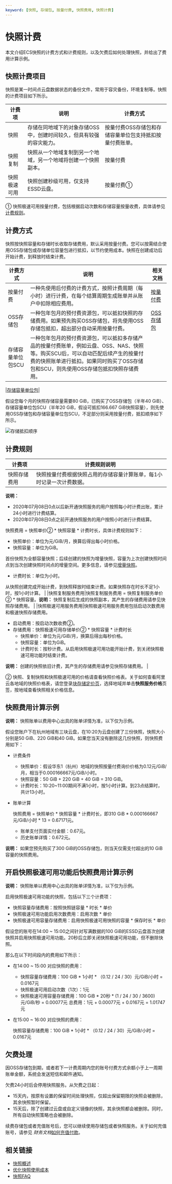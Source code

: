 ```yaml
---
keyword: [快照, 存储包, 按量付费, 快照费用, 快照计费]
---
```


# 快照计费

本文介绍ECS快照的计费方式和计费规则，以及欠费后如何处理快照，并给出了费用计算示例。

## 快照计费项目

快照是某一时间点云盘数据状态的备份文件，常用于容灾备份，环境复制等。快照的计费项目如下所示。

|计费项|说明|计费方式|
|---|--|----|
|快照|存储在同地域下的对象存储OSS中，创建时间较久，但具有较强的容灾能力。|按量付费OSS存储包和存储容量单位包支持抵扣按量付费账单。 |
|快照复制|快照从一个地域复制到另一个地域，另一个地域将创建一个快照副本。|按量付费|
|快照极速可用|快照创建秒级可用，仅支持ESSD云盘。|按量付费①|

① 快照极速可用按量付费，包括根据启动次数和存储容量按量收费，具体请参见[计费规则](#section_ah7_xox_o55)。

## 计费方式

快照按快照容量和存储时长收取存储费用，默认采用按量付费。您可以按需结合使用OSS存储包或存储单位容量包进行抵扣，以节约使用成本。快照在创建成功后开始计费，到释放时结束计费。

|计费方式|说明|相关文档|
|----|--|----|
|按量付费|一种先使用后付费的计费方式，按照计费周期（每小时）进行计费，在每个结算周期生成账单并从账户中扣除相应费用。|[按量付费](/cn.zh-CN/产品定价/计费方式/按量付费.md)|
|OSS存储包|一种包年包月的预付费资源包，可以抵扣快照的存储费用。如果预先购买OSS存储包，将先使用OSS存储包抵扣，超出部分自动采用按量付费。|[OSS存储包](/cn.zh-CN/计量计费/计费方式/包年包月（资源包）/资源包介绍.md)|
|存储容量单位包SCU|一种包年包月的预付费资源包，可以抵扣多存储产品的按量付费账单，例如云盘、OSS、NAS、快照等。购买SCU后，可以自动匹配后续产生的按量付费的快照账单进行抵扣。如果同时购买了OSS存储包和SCU，则先使用OSS存储包抵扣快照存储费用。

|[存储容量单位包](/cn.zh-CN/产品定价/计费方式/存储容量单位包.md)|

假设您每个月的快照存储容量需要80 GiB，已购买了OSS存储包（半年40 GiB）、存储容量单位包SCU（半年20 GiB，假设可抵扣166.667 GiB快照容量），则先使用OSS存储包和存储容量单位包SCU，不足部分则采用按量付费，抵扣顺序如下所示。

![存储抵扣顺序](https://static-aliyun-doc.oss-accelerate.aliyuncs.com/assets/img/zh-CN/2665158061/p161331.png)

## 计费规则

|计费项|计费规则说明|
|---|------|
|快照存储费用|快照按量付费根据快照占用的存储容量计算账单，每1小时记录一次计费数据。

**说明：**

-   2020年07月08日0点以后新开通快照服务的用户按照每小时计费出账，累计24小时进行计费结算。
-   2020年07月08日0点之前开通快照服务的用户按照小时进行计费结算。

快照费用 = 快照单价② \* 快照容量 \* 计费时长，具体计费规则如下：

-   快照单价：单位为元/GiB/月，换算后得出每小时价格。
-   快照容量：单位为GiB。

首份快照为全额容量快照；后续创建的快照为增量快照，容量为上次创建快照时间点到当次创建快照时间点的增量空间。更多信息，请参见[增量快照](/cn.zh-CN/快照/增量快照.md)。

-   计费时长：单位为小时。

从快照创建完成开始计费，到快照释放时结束计费。如果快照存在时长不足1小时，按1小时计算。 |
|快照复制服务费用|快照复制服务费用 = 快照复制服务单价② \* 快照容量。**说明：** 快照复制后生成的快照副本，其产生的存储费用请参见快照存储费用。 |
|快照极速可用服务费用|快照极速可用服务费用包括启动次数费用和极速快照存储费用。

-   启动费用：按启动次数收费②。
-   存储费用：快照极速可用存储单价② \* 快照容量 \* 计费时长
    -   快照单价：单位为元/GiB/月，换算后得出每秒价格。
    -   快照容量：单位为GiB。
    -   计费时长：按秒计费。从启用快照极速可用功能开始计费，到关闭快照极速可用功能时结束计费。

**说明：** 创建的快照依旧计费，其产生的存储费用请参见快照存储费用。 |

② 快照、复制快照和快照极速可用的价格请查看快照价格表。关于如何查看阿里云各地域的快照价格表，请您登录[块存储定价页](https://www.aliyun.com/price/product#/disk/detail)，选择地域并单击**快照服务价格**页签，按地域查看快照相关价格信息。

## 快照费用计算示例

**说明：** 快照账单以费用中心出具的账单详情为准，以下仅为示例。

假设您账户下在杭州地域有三块云盘，在10:20为云盘创建了三份快照，快照大小分别是50 GiB、220 GiB和40 GiB。如果您当天没有删除这几份快照，则快照费用如下：

-   计费条件
    -   快照单价：假设华东1（杭州）地域的快照按量付费询价价格为0.12元/GiB/月，相当于0.000166667元/GiB/小时。
    -   快照容量：50 GiB + 220 GiB + 40 GiB = 310 GiB。
    -   计费时长：10:20~11:00期间不满1小时，按1小时计算。到23点结算时，共计13小时。
-   账单计算

    快照费用 = 快照单价 \* 快照容量 \* 计费时长，即310 GiB \* 0.000166667元/GiB/小时 \* 13 = 0.67171元。

    -   账单支付页面实付金额：0.67元。
    -   历史账单详情：0.672元。

**说明：** 如果您预先购买了300 GiB的OSS存储包，则当天仅需支付超出的10 GiB容量的快照费用。

## 开启快照极速可用功能后快照费用计算示例

**说明：** 快照账单以费用中心出具的账单详情为准，以下仅为示例。

启用快照极速可用功能的快照，包括以下三个计费项：

-   快照容量存储费用：按照快照链容量 \* 时长 \* 单价
-   快照极速可用功能启用次数费用：启用次数 \* 单价
-   快照极速可用容量存储费用：启用快照极速可用快照的容量 \* 保存时长 \* 单价

假设您的账号在14:00 ~ 15:00之间针对写满数据的100 GiB的ESSD云盘首次创建快照并启用快照极速可用功能。20秒后立即关闭快照极速可用功能，但不删除快照。

那么在以下时间段内的费用如下所示：

-   在14:00 ~ 15:00 对应快照的费用：

    -   快照容量存储费用：100 GiB \* 1小时 \* （0.12 / 24 / 30）元/GiB/小时 = 0.0167元
    -   快照极速可用启动次数（1次）：1元
    -   快照极速可用容量存储费用：100 GiB \* 20秒 \* \(1 / 24 / 30 / 3600\)元/GiB/秒 = 0.00077元
    总费用：1元 + 0.00077元 + 0.0167元 = 1.01747元

-   在15:00 ~ 16:00 对应快照的费用：

    快照容量存储费用：100 GiB \* 1小时 \* （0.12 / 24 / 30）元/GiB/小时 = 0.0167元


## 欠费处理

因OSS存储包到期，或者若下一计费周期内您的账号付费方式余额小于上一周期账单金额，系统会发送短信和邮件通知。

欠费24小时后会停用快照服务。从欠费之日起：

-   15天内，按原有设置的保留时间处理快照，仅超出保留期限的快照会被删除，其余快照暂时保留。
-   15天后，除了创建过云盘或自定义镜像的快照，其余快照都会被删除。同时，所有自动快照策略也会被删除。

续费存储包或者充值账号后，您可以继续使用存储包或者快照服务。关于如何充值账号，请参见 *财务文档*[如何充值付款](https://help.aliyun.com/document_detail/37107.html)。

## 相关链接

-   [快照概述](/cn.zh-CN/快照/快照概述.md)
-   [优化快照使用成本](/cn.zh-CN/快照/使用快照/优化快照使用成本.md)
-   [快照FAQ](/cn.zh-CN/快照/快照FAQ.md)

